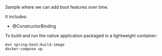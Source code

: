 Sample where we can add boot features over time.

It includes:
- @ConstructorBinding

To build and run the native application packaged in a lightweight container:
```
mvn spring-boot:build-image
docker-compose up
```

